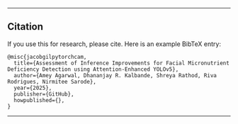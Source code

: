 ----------

## Citation
If you use this for research, please cite. Here is an example BibTeX entry:

```
@misc{jacobgilpytorchcam,
  title={Assessment of Inference Improvements for Facial Micronutrient Deficiency Detection using Attention-Enhanced YOLOv5},
  author={Amey Agarwal, Dhananjay R. Kalbande, Shreya Rathod, Riva Rodrigues, Nirmitee Sarode},
  year={2025},
  publisher={GitHub},
  howpublished={},
}
```

----------
